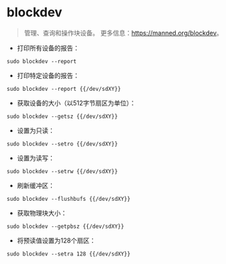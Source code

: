 # blockdev

> 管理、查询和操作块设备。
> 更多信息：<https://manned.org/blockdev>。

- 打印所有设备的报告：

`sudo blockdev --report`

- 打印特定设备的报告：

`sudo blockdev --report {{/dev/sdXY}}`

- 获取设备的大小（以512字节扇区为单位）：

`sudo blockdev --getsz {{/dev/sdXY}}`

- 设置为只读：

`sudo blockdev --setro {{/dev/sdXY}}`

- 设置为读写：

`sudo blockdev --setrw {{/dev/sdXY}}`

- 刷新缓冲区：

`sudo blockdev --flushbufs {{/dev/sdXY}}`

- 获取物理块大小：

`sudo blockdev --getpbsz {{/dev/sdXY}}`

- 将预读值设置为128个扇区：

`sudo blockdev --setra 128 {{/dev/sdXY}}`